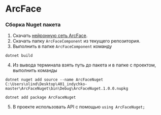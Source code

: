# ArcFace
### Сборка Nuget пакета
1. Скачать [нейронную сеть ArcFace](https://github.com/onnx/models/blob/main/vision/body_analysis/arcface/model/arcfaceresnet100-8.onnx).
2. Скачать папку `ArcFaceComponent` из текущего репозитория. 
3. Выполнить в папке `ArcFaceComponent` команду 
```
dotnet build
```
4. Из вывода терминала взять путь до пакета и в папке с проектом, выполнить команды
```
dotnet nuget add source --name ArcFaceNuget C:\Users\olind\Desktop\401_indychko-master\ArcFaceNuget\bin\Debug\ArcFaceNuget.1.0.0.nupkg

dotnet add package ArcFaceNuget
```
5. В проекте использовать API с помощью `using ArcFaceNuget;`
